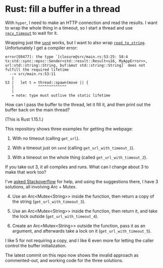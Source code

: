 # Rust: fill a buffer in a thread

With `hyper`, I need to make an HTTP connection and read the results.
I want to wrap the whole thing in a timeout,
so I start a thread
and use [`recv_timeout`](https://doc.rust-lang.org/std/sync/mpsc/struct.Receiver.html#method.recv_timeout) to wait for it.

Wrapping just the [`send`](https://hyper.rs/hyper/v0.9.8/hyper/client/request/struct.Request.html#method.send) works,
but I want to also wrap [`read_to_string`](https://doc.rust-lang.org/std/io/trait.Read.html#method.read_to_string).
Unfortunately I get a compiler error:

    error[E0477]: the type `[closure@src/main.rs:53:25: 58:4 tx:std::sync::mpsc::Sender<std::result::Result<u16, MyAppError>>, url:std::string::String, buf:&mut std::string::String]` does not fulfill the required lifetime
      --> src/main.rs:53:11
       |
    53 |   let t = thread::spawn(move || {
       |           ^^^^^^^^^^^^^
       |
       = note: type must outlive the static lifetime

How can I pass the buffer to the thread,
let it fill it,
and then print out the buffer back on the main thread?

(This is Rust 1.15.1.)

This repository shows three examples for getting the webpage:

1. With no timeout (calling `get_url`).

2. With a timeout just on `send` (calling `get_url_with_timeout_1`).

3. With a timeout on the whole thing (called `get_url_with_timeout_2`).

If you take out 3, it all compiles and runs.
What can I change about 3 to make that work too?

I've [asked Stackoverflow](http://stackoverflow.com/questions/42730169/fill-a-string-buffer-from-a-thread) for help,
and using the suggestions there, I have 3 solutions,
all involving Arc + Mutex.

4. Use an Arc&lt;Mutex&lt;String>> inside the function, then return a copy of the string (`get_url_with_timeout_3`).

5. Use an Arc&lt;Mutex&lt;String>> inside the function, then return it, and take the lock outside (`get_url_with_timeout_4`).

6. Create an Arc&lt;Mutex&lt;String>> outside the function, pass it as an argument, and afterwards take a lock on it (`get_url_with_timeout_5`).

I like 5 for not requiring a copy, and I like 6 even more for letting the caller control the buffer initialization.

The latest commit on this repo now shows the invalid approach as commented-out,
and working code for the three solutions.


